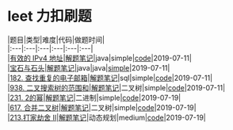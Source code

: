 # leet  力扣刷题

|题目|类型|难度|代码|做题时间|     
|:---|:---|:---|:---|:---|:---|    
|[有效的 IPv4 地址]()|[解题笔记](./note/simple/DefangIPaddr.md)|java|simple|[code](./leet-item/src/main/java/simple/DefangIPaddr.java)|2019-07-11|   
|[宝石与石头]()|[解题笔记](./note/simple/NumJewelsInStones.md)|java|java|[simple](./leet-item/src/main/java/simple/NumJewelsInStones.java)|2019-07-11|   
|[182. 查找重复的电子邮箱]()|[解题笔记](./note/simple/DuplicateEmails.md)|sql|simple|[code](./note/simple/DuplicateEmails.md)|2019-07-11|    
|[938. 二叉搜索树的范围和]()|[解题笔记](./note/simple/RangeSumBST.md)|二叉树|simple|[code](./leet-item/src/main/java/simple/RangeSumBST.java)|2019-07-11|   
|[231. 2的幂]()|[解题笔记](./note/simple/IsPowerOfTwo.md)|二进制|simple|[code](./leet-item/src/main/java/simple/IsPowerOfTwo.java)|2019-07-19|   
|[617. 合并二叉树]()|[解题笔记](./note/simple/MergeTrees.md)|二叉树|simple|[code](./leet-item/src/main/java/simple/MergeTrees.java)|2019-07-19|   
|[213.打家劫舍 II](https://leet-cn.com/problems/house-robber-ii/)|[解题笔记](./note/medium/Rob.md)|动态规划|medium|[code](./leet-item/src/main/java/medium/Rob.java)|2019-07-19|   
